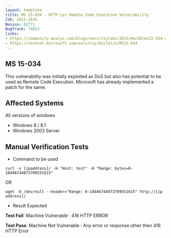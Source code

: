 ```yaml
---
layout: template
title: MS 15-034 - HTTP.sys Remote Code Execution Vulnerability
CVE: 2015-1635
Nessus: 82771
BugTrack: 74013
links:
- https://community.qualys.com/blogs/securitylabs/2015/04/20/ms15-034-analyze-and-remote-detection
- https://technet.microsoft.com/security/bulletin/MS15-034
---
```


MS 15-034
---------------
This vulnerability was initially exploited as DoS but also has potential to be used as Remote Code Execution. Microsoft has already implemented a patch for the same.


Affected Systems
----------------

All versions of windows

* Windows 8 / 8.1
* Windows 2003 Server

Manual Verification Tests
-------------------------

* Command to be used

```
curl -v [ipaddress]/ -H "Host: test" -H "Range: bytes=0-18446744073709551615"
```

OR

```
wget -O /dev/null --header="Range: 0-18446744073709551615" http://[ip address]/
```

* Result Expected

**Test Fail**: Machine Vulnerable : 416 HTTP ERROR

**Test Pass**: Machine Not Vulnerable : Any error or response other then 416 HTTP Error

